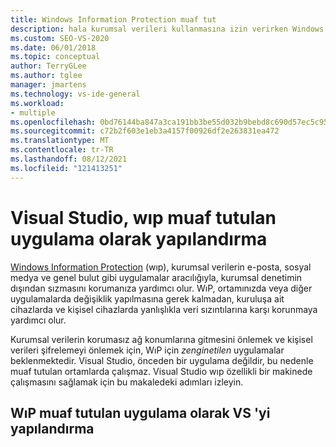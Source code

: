 ```yaml
---
title: Windows Information Protection muaf tut
description: hala kurumsal verileri kullanmasına izin verirken Windows Information Protection Visual Studio muaf tutma hakkında bilgi edinin.
ms.custom: SEO-VS-2020
ms.date: 06/01/2018
ms.topic: conceptual
author: TerryGLee
ms.author: tglee
manager: jmartens
ms.technology: vs-ide-general
ms.workload:
- multiple
ms.openlocfilehash: 0bd76144ba847a3ca191bb3be55d032b9bebd8c690d57ec5c95f01861fb4b469
ms.sourcegitcommit: c72b2f603e1eb3a4157f00926df2e263831ea472
ms.translationtype: MT
ms.contentlocale: tr-TR
ms.lasthandoff: 08/12/2021
ms.locfileid: "121413251"
---
```

# <a name="configure-visual-studio-as-a-wip-exempt-app"></a>Visual Studio, wıp muaf tutulan uygulama olarak yapılandırma

[Windows Information Protection](/windows/security/information-protection/windows-information-protection/protect-enterprise-data-using-wip) (wıp), kurumsal verilerin e-posta, sosyal medya ve genel bulut gibi uygulamalar aracılığıyla, kurumsal denetimin dışından sızmasını korumanıza yardımcı olur. WıP, ortamınızda veya diğer uygulamalarda değişiklik yapılmasına gerek kalmadan, kuruluşa ait cihazlarda ve kişisel cihazlarda yanlışlıkla veri sızıntılarına karşı korunmaya yardımcı olur.

Kurumsal verilerin korumasız ağ konumlarına gitmesini önlemek ve kişisel verileri şifrelemeyi önlemek için, WıP için *zenginetilen* uygulamalar beklenmektedir. Visual Studio, önceden bir uygulama değildir, bu nedenle muaf tutulan ortamlarda çalışmaz. Visual Studio wıp özellikli bir makinede çalışmasını sağlamak için bu makaledeki adımları izleyin.

## <a name="configure-vs-as-a-wip-exempt-app"></a>WıP muaf tutulan uygulama olarak VS 'yi yapılandırma

Visual Studio wıp kısıtlamalarından muaf tutabilirsiniz, ancak yine de kurumsal verileri kullanmasına izin verebilirsiniz. WıP muaf tutulan uygulamalar, bir IP adresi veya ana bilgisayar adı kullanarak kurumsal bulut kaynaklarına bağlanabilir. Hiçbir şifreleme uygulanmaz ve uygulama yerel dosyalara erişebilir.

Visual Studio wıp 'ten muaf tutmak için, [bir masaüstü uygulamasını muaf tutmak için adımları](/windows/security/information-protection/windows-information-protection/create-wip-policy-using-intune-azure#exempt-apps-from-a-wip-policy)izleyin.

## <a name="create-a-wip-exempt-applocker-policy-file"></a>WıP muaf olmayan AppLocker ilke dosyası oluşturma

Visual Studio birden çok ikilisi içerdiğinden, [wıp muaf bir AppLocker ilke dosyası oluşturun](/windows/security/threat-protection/windows-defender-application-control/applocker/run-the-automatically-generate-rules-wizard). AppLocker, bir klasör içindeki tüm dosyalar için otomatik olarak kurallar oluşturmanıza olanak sağlar.

## <a name="add-appcompat-to-the-enterprise-cloud-resource-policy"></a>Enterprise bulut kaynak ilkesine AppCompat ekleme

Visual Studio ağınızdaki kurumsal verilere erişebileceği yeri belirtmek için, [korumalı uygulamalarınızın kurumsal verileri bulabileceği ve gönderebileceği yeri tanımlamak üzere aşağıdaki adımları](/windows/security/information-protection/windows-information-protection/create-wip-policy-using-intune-azure#choose-where-apps-can-access-enterprise-data)izleyin. Windows, bir ıp adresi aracılığıyla bulut kaynaklarına bağlantıları engellemeyi durdurmak için, bu \* ayara/AppCompat/dize eklediğinizden emin olun \* .

## <a name="see-also"></a>Ayrıca bkz.

- [WıP ile uygulama davranışı](/windows/security/information-protection/windows-information-protection/app-behavior-with-wip)

